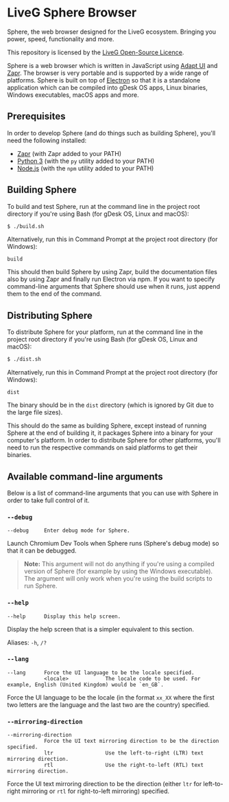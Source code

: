 # LiveG Sphere Browser
Sphere, the web browser designed for the LiveG ecosystem. Bringing you power, speed, functionality and more.

This repository is licensed by the [LiveG Open-Source Licence](https://github.com/LiveG-Development/Sphere/blob/master/LICENCE.md).

Sphere is a web browser which is written in JavaScript using [Adapt UI](https://github.com/LiveG-Development/Adapt-UI) and [Zapr](https://github.com/LiveG-Development/Zapr). The browser is very portable and is supported by a wide range of platforms. Sphere is built on top of [Electron](http://electronjs.org/) so that it is a standalone application which can be compiled into gDesk OS apps, Linux binaries, Windows executables, macOS apps and more.

## Prerequisites
In order to develop Sphere (and do things such as building Sphere), you'll need the following installed:
* [Zapr](https://github.com/LiveG-Development/Zapr) (with Zapr added to your PATH)
* [Python 3](https://www.python.org/downloads) (with the `py` utility added to your PATH)
* [Node.js](https://nodejs.org/en/download) (with the `npm` utility added to your PATH)

## Building Sphere
To build and test Sphere, run at the command line in the project root directory if you're using Bash (for gDesk OS, Linux and macOS):

```bash
$ ./build.sh
```

Alternatively, run this in Command Prompt at the project root directory (for Windows):

```batch
build
```

This should then build Sphere by using Zapr, build the documentation files also by using Zapr and finally run Electron via npm. If you want to specify command-line arguments that Sphere should use when it runs, just append them to the end of the command.

## Distributing Sphere
To distribute Sphere for your platform, run at the command line in the project root directory if you're using Bash (for gDesk OS, Linux and macOS):

```bash
$ ./dist.sh
```

Alternatively, run this in Command Prompt at the project root directory (for Windows):

```batch
dist
```

The binary should be in the `dist` directory (which is ignored by Git due to the large file sizes).

This should do the same as building Sphere, except instead of running Sphere at the end of building it, it packages Sphere into a binary for your computer's platform. In order to distribute Sphere for other platforms, you'll need to run the respective commands on said platforms to get their binaries.

## Available command-line arguments
Below is a list of command-line arguments that you can use with Sphere in order to take full control of it.

### `--debug`
```
--debug     Enter debug mode for Sphere.
```

Launch Chromium Dev Tools when Sphere runs (Sphere's debug mode) so that it can be debugged.

> **Note:** This argument will not do anything if you're using a compiled version of Sphere (for example by using the Windows executable). The argument will only work when you're using the build scripts to run Sphere.

### `--help`
```
--help      Display this help screen.
```

Display the help screen that is a simpler equivalent to this section.

Aliases: `-h`, `/?`

### `--lang`
```
--lang      Force the UI language to be the locale specified.
            <locale>            The locale code to be used. For example, English (United Kingdom) would be `en_GB`.
```

Force the UI language to be the locale (in the format `xx_XX` where the first two letters are the language and the last two are the country) specified.

### `--mirroring-direction`
```
--mirroring-direction
            Force the UI text mirroring direction to be the direction specified.
            ltr                 Use the left-to-right (LTR) text mirroring direction.
            rtl                 Use the right-to-left (RTL) text mirroring direction.
```

Force the UI text mirroring direction to be the direction (either `ltr` for left-to-right mirroring or `rtl` for right-to-left mirroring) specified.
